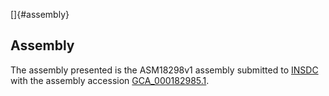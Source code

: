 []{#assembly}

Assembly
--------

The assembly presented is the ASM18298v1 assembly submitted to
[INSDC](http://www.insdc.org) with the assembly accession
[GCA\_000182985.1](http://www.ebi.ac.uk/ena/data/view/GCA_000182985.1).
